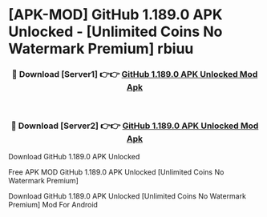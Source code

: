 # [APK-MOD] GitHub 1.189.0 APK Unlocked - [Unlimited Coins No Watermark Premium] rbiuu



<div align="center">
<h3>🔴 Download [Server1] 👉👉 <a href="https://momento.my/?title=GitHub_1.189.0_APK_Unlocked">GitHub 1.189.0 APK Unlocked Mod Apk</a></h3><br>

<h3>🔴 Download [Server2] 👉👉 <a href="https://momento.my/?title=GitHub_1.189.0_APK_Unlocked">GitHub 1.189.0 APK Unlocked Mod Apk</a></h3>
</div>



Download GitHub 1.189.0 APK Unlocked 

Free APK MOD GitHub 1.189.0 APK Unlocked [Unlimited Coins No Watermark Premium]

Download GitHub 1.189.0 APK Unlocked [Unlimited Coins No Watermark Premium] Mod For Android
